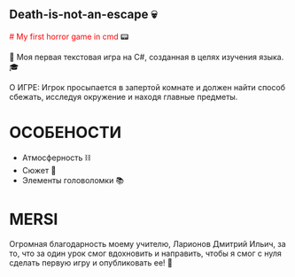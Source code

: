 ## Death-is-not-an-escape 💀

  <span style="color: red;"># My first horror game in cmd </span> 📟

📡  Моя первая текстовая игра на C#, созданная в целях изучения языка. 🎓

О ИГРЕ:
Игрок просыпается в запертой комнате и должен найти способ сбежать, исследуя окружение и находя главные предметы.
# ОСОБЕНОСТИ
- Атмосферность ⛓️
- Сюжет 🏹
- Элементы головоломки 📚

# MERSI 
Огромная благодарность моему учителю, Ларионов Дмитрий Ильич, за то, что за один урок смог вдохновить и направить, чтобы я смог с нуля сделать первую игру и опубликовать ее! 🤍
